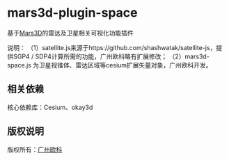  # mars3d-plugin-space

基于[Mars3D](http://cesium.marsgis.cn)的雷达及卫星相关可视化功能插件


说明：
  （1）satellite.js来源于https://github.com/shashwatak/satellite-js，提供SGP4 / SDP4计算所需的功能，广州欧科略有扩展修改；
  （2）mars3d-space.js 为卫星视锥体、雷达区域等cesium扩展矢量对象，广州欧科开发。


## 相关依赖
核心依赖库：Cesium、okay3d



## 版权说明
版权所有：[广州欧科](http://www.okaygis.com/)
